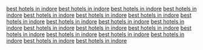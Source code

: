 <a href="https://www.voxmedia.com/users/sunvillaboutiquehotel">best hotels in indore</a>
<a href="https://client.paltalk.com/client/webapp/client/External.wmt?url=https%3A%2F%2Fsunvilla.in">best hotels in indore</a>
<a href="https://www.amazinavenue.com/users/sunvillaboutiquehotel">best hotels in indore</a>
<a href="https://www.truebluela.com/users/sunvillaboutiquehotel">best hotels in indore</a>
<a href="https://www.dawgsbynature.com/users/sunvillaboutiquehotel">best hotels in indore</a>
<a href="https://www.californiagoldenblogs.com/users/sunvillaboutiquehotel">best hotels in indore</a>
<a href="https://www.poundingtherock.com/users/sunvillaboutiquehotel">best hotels in indore</a>
<a href="https://www.bucsnation.com/users/sunvillaboutiquehotel">best hotels in indore</a>
<a href="https://www.nunesmagician.com/users/sunvillaboutiquehotel">best hotels in indore</a>
<a href="https://www.landgrantholyland.com/users/sunvillaboutiquehotel">best hotels in indore</a>
<a href="https://www.mavsmoneyball.com/users/sunvillaboutiquehotel">best hotels in indore</a>
<a href="https://www.libertyballers.com/users/sunvillaboutiquehotel">best hotels in indore</a>
<a href="https://www.brewhoop.com/users/sunvillaboutiquehotel">best hotels in indore</a>
<a href="https://www.minorleagueball.com/users/sunvillaboutiquehotel">best hotels in indore</a>
<a href="https://www.amazinavenue.com/users/sunvillaboutiquehotel">best hotels in indore</a>
<a href="https://www.truebluela.com/users/sunvillaboutiquehotel">best hotels in indore</a>
<a href="https://www.amazinavenue.com/users/sunvillaboutiquehotel">best hotels in indore</a>
<a href="https://www.truebluela.com/users/sunvillaboutiquehotel">best hotels in indore</a>
<a href="https://www.dawgsbynature.com/users/sunvillaboutiquehotel">best hotels in indore</a>
<a href="https://www.californiagoldenblogs.com/users/sunvillaboutiquehotel">best hotels in indore</a>
